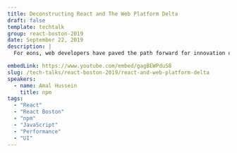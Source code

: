 ```yaml
---
title: Deconstructing React and The Web Platform Delta
draft: false
template: techtalk
group: react-boston-2019
date: September 22, 2019
description: |
  For eons, web developers have paved the path forward for innovation on the web platform. We’ve spawned countless design patterns, APIs, and libraries, all which fill some gap to help us write resilient modern web applications. These early experimentations have often found their way into our native web platform. In the age of JavaScript compilers, React is no exception, and it boldly leaps forward with creative and opinionated solutions on how we productively write performant UI code. In this talk, we’ll deconstruct the virtual DOM, synthetic events, JSX and all the other things that make React unique, helping you understand the cost of this controversial web platform delta.

embedLink: https://www.youtube.com/embed/gagBEWPduS8
slug: /tech-talks/react-boston-2019/react-and-web-platform-delta
speakers:
  - name: Amal Hussein
    title: npm
tags:
  - "React"
  - "React Boston"
  - "npm"
  - "JavaScript"
  - "Performance"
  - "UI"
---
```

